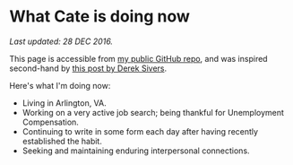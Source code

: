 # What Cate is doing now

*Last updated: 28 DEC 2016.*

This page is accessible from [my public GitHub repo](https://github.com/catebest/public/blob/master/Now.md), and was inspired second-hand by [this post by Derek Sivers](https://sivers.org/nowff).

Here's what I'm doing now:

* Living in Arlington, VA.
* Working on a very active job search; being thankful for Unemployment Compensation.
* Continuing to write in some form each day after having recently established the habit.
* Seeking and maintaining enduring interpersonal connections.
